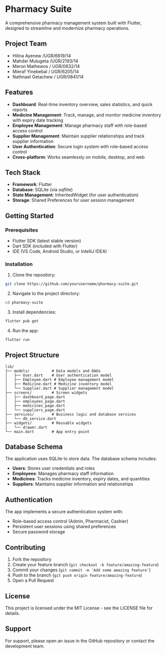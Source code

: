 # Pharmacy Suite

A comprehensive pharmacy management system built with Flutter, designed to streamline and modernize pharmacy operations.

## Project Team

- Hilina Ayenew /UGR/6619/14
- Mahder Mulugeta /UGR/2193/14
- Meron Mathewos / UGR/0632/14
- Mieraf Yinebebal / UGR/6205/14
- Nathnael Getachew / UGR/0841/14

## Features

- **Dashboard**: Real-time inventory overview, sales statistics, and quick reports
- **Medicine Management**: Track, manage, and monitor medicine inventory with expiry date tracking
- **Employee Management**: Manage pharmacy staff with role-based access control
- **Supplier Management**: Maintain supplier relationships and track supplier information
- **User Authentication**: Secure login system with role-based access control
- **Cross-platform**: Works seamlessly on mobile, desktop, and web

## Tech Stack

- **Framework**: Flutter
- **Database**: SQLite (via sqflite)
- **State Management**: InheritedWidget (for user authentication)
- **Storage**: Shared Preferences for user session management

## Getting Started

### Prerequisites

- Flutter SDK (latest stable version)
- Dart SDK (included with Flutter)
- IDE (VS Code, Android Studio, or IntelliJ IDEA)

### Installation

1. Clone the repository:

```bash
git clone https://github.com/yourusername/pharmacy-suite.git
```

2. Navigate to the project directory:

```bash
cd pharmacy-suite
```

3. Install dependencies:

```bash
flutter pub get
```

4. Run the app:

```bash
flutter run
```

## Project Structure

```
lib/
├── models/          # Data models and DAOs
│   ├── User.dart    # User authentication model
│   ├── Employee.dart # Employee management model
│   ├── Medicine.dart # Medicine inventory model
│   └── Supplier.dart # Supplier management model
├── screens/         # Screen widgets
│   ├── dashboard_page.dart
│   ├── employees_page.dart
│   ├── medicines_page.dart
│   └── suppliers_page.dart
├── services/        # Business logic and database services
│   └── db_service.dart
├── widgets/         # Reusable widgets
│   └── drawer.dart
└── main.dart        # App entry point
```

## Database Schema

The application uses SQLite to store data. The database schema includes:

- **Users**: Stores user credentials and roles
- **Employees**: Manages pharmacy staff information
- **Medicines**: Tracks medicine inventory, expiry dates, and quantities
- **Suppliers**: Maintains supplier information and relationships

## Authentication

The app implements a secure authentication system with:

- Role-based access control (Admin, Pharmacist, Cashier)
- Persistent user sessions using shared preferences
- Secure password storage

## Contributing

1. Fork the repository
2. Create your feature branch (`git checkout -b feature/amazing-feature`)
3. Commit your changes (`git commit -m 'Add some amazing feature'`)
4. Push to the branch (`git push origin feature/amazing-feature`)
5. Open a Pull Request

## License

This project is licensed under the MIT License - see the LICENSE file for details.

## Support

For support, please open an issue in the GitHub repository or contact the development team.

